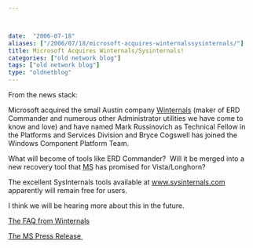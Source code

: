 ```yaml
---



date:  "2006-07-18"
aliases: ["/2006/07/18/microsoft-acquires-winternalssysinternals/"]
title: Microsoft Acquires Winternals/Sysinternals!
categories: ["old network blog"]
tags: ["old network blog"]
type: "oldnetblog"
---
```

From the news stack:


Microsoft acquired the small Austin company <a href="http://www.networkblog.net/www.winternals.com">Winternals</a> (maker of ERD Commander and numerous other Administrator utilities we have come to know and love) and have named Mark Russinovich as Technical Fellow in the Platforms and Services Division and Bryce Cogswell has joined the Windows Component Platform Team.


What will become of tools like ERD Commander?  Will it be merged into a new recovery tool that <acronym title="Microsoft">MS</acronym> has promised for Vista/Longhorn?


The excellent SysInternals tools available at <a href="http://www.networkblog.net/www.sysinternals.com">www.sysinternals.com</a> apparently will remain free for users.


I think we will be hearing more about this in the future.


<a href="http://winternals.com/Faq.aspx">The FAQ from Winternals</a>


<a href="http://www.microsoft.com/presspass/press/2006/jul06/07-18WinternalsPR.mspx">The <acronym title="Microsoft">MS</acronym> Press Release </a>


